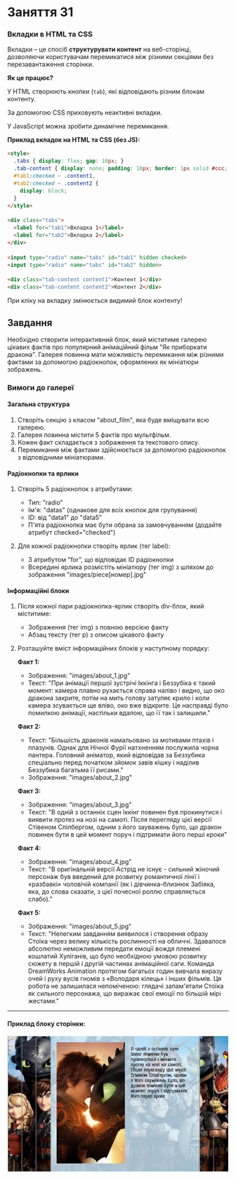 # Заняття 31

### **Вкладки в HTML та CSS**  

Вкладки – це спосіб **структурувати контент** на веб-сторінці, дозволяючи користувачам перемикатися між різними секціями без перезавантаження сторінки.  

**Як це працює?**  

У HTML створюють кнопки (`tab`), які відповідають різним блокам контенту.  

За допомогою CSS приховують неактивні вкладки.  

У JavaScript можна зробити динамічне перемикання.  

**Приклад вкладок на HTML та CSS (без JS):**
```html
<style>
  .tabs { display: flex; gap: 10px; }
  .tab-content { display: none; padding: 10px; border: 1px solid #ccc; }
  #tab1:checked ~ .content1,
  #tab2:checked ~ .content2 {
    display: block;
  }
</style>

<div class="tabs">
  <label for="tab1">Вкладка 1</label>
  <label for="tab2">Вкладка 2</label>
</div>

<input type="radio" name="tabs" id="tab1" hidden checked>
<input type="radio" name="tabs" id="tab2" hidden>

<div class="tab-content content1">Контент 1</div>
<div class="tab-content content2">Контент 2</div>
```

При кліку на вкладку змінюється видимий блок контенту!  


## Завдання

Необхідно створити інтерактивний блок, який міститиме галерею цікавих фактів про популярний анімаційний фільм "Як приборкати дракона". Галерея повинна мати можливість перемикання між різними фактами за допомогою радіокнопок, оформлених як мініатюри зображень.

### Вимоги до галереї

#### Загальна структура
1. Створіть секцію з класом "about_film", яка буде вміщувати всю галерею.
2. Галерея повинна містити 5 фактів про мультфільм.
3. Кожен факт складається з зображення та текстового опису.
4. Перемикання між фактами здійснюється за допомогою радіокнопок з відповідними мініатюрами.

#### Радіокнопки та ярлики
1. Створіть 5 радіокнопок з атрибутами:
   - Тип: "radio"
   - Ім'я: "datas" (однакове для всіх кнопок для групування)
   - ID: від "data1" до "data5"
   - П'ята радіокнопка має бути обрана за замовчуванням (додайте атрибут checked="checked")

2. Для кожної радіокнопки створіть ярлик (тег label):
   - З атрибутом "for", що відповідає ID радіокнопки
   - Всередині ярлика розмістіть мініатюру (тег img) з шляхом до зображення "images/piece[номер].jpg"

#### Інформаційні блоки
1. Після кожної пари радіокнопка-ярлик створіть div-блок, який міститиме:
   - Зображення (тег img) з повною версією факту
   - Абзац тексту (тег p) з описом цікавого факту

2. Розташуйте вміст інформаційних блоків у наступному порядку:

   **Факт 1:**
   - Зображення: "images/about_1.jpg"
   - Текст: "При анімації першої зустрічі Іккінга і Беззубіка є такий момент: камера плавно рухається справа наліво і видно, що око дракона закрите, потім на мить голову затуляє крило і коли камера зсувається ще вліво, око вже відкрите. Це насправді було помилкою анімації, настільки вдалою, що її так і залишили."

   **Факт 2:**
   - Текст: "Більшість драконів намальовано за мотивами птахів і плазунів. Однак для Нічної Фурії натхненням послужила чорна пантера. Головний аніматор, який відповідав за Беззубика спеціально перед початком зйомок завів кішку і наділив Беззубика багатьма її рисами."
   - Зображення: "images/about_2.jpg"

   **Факт 3:**
   - Зображення: "images/about_3.jpg"
   - Текст: "В одній з останніх сцен Іккінг повинен був прокинутися і виявити протез на нозі на самоті. Після перегляду цієї версії Стівеном Спілбергом, одним з його зауважень було, що дракон повинен бути в цей момент поруч і підтримати його перші кроки"

   **Факт 4:**
   - Зображення: "images/about_4.jpg"
   - Текст: "В оригінальній версії Астрід не існує - сильний жіночий персонаж був введений для розвитку романтичної лінії і «разбавкі» чоловічій компанії (як і дівчинка-близнюк Забіяка, яка, до слова сказати, з цієї почесної роллю справляється слабо)."

   **Факт 5:**
   - Зображення: "images/about_5.jpg"
   - Текст: "Нелегким завданням виявилося і створення образу Стоїка через велику кількість рослинності на обличчі. Здавалося абсолютно неможливим передати емоції вождя племені кошлатий Хуліганів, що було необхідною умовою розвитку сюжету в першій і другій частинах анімаційної саги. Команда DreamWorks Animation протягом багатьох годин вивчала виразу очей і руху вусів гномів з «Володаря кілець» і інших фільмів. Ця робота не залишилася непоміченою: глядачі запам'ятали Стоїка як сильного персонажа, що виражає свої емоції по більшій мірі жестами."

--- 

#### Приклад блоку сторінки:

![task](task.jpg)

